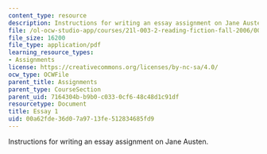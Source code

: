 ```yaml
---
content_type: resource
description: Instructions for writing an essay assignment on Jane Austen.
file: /ol-ocw-studio-app/courses/21l-003-2-reading-fiction-fall-2006/00a62fde36d07a9713fe512834685fd9_essay1.pdf
file_size: 16200
file_type: application/pdf
learning_resource_types:
- Assignments
license: https://creativecommons.org/licenses/by-nc-sa/4.0/
ocw_type: OCWFile
parent_title: Assignments
parent_type: CourseSection
parent_uid: 7164304b-b9b0-c033-0cf6-48c48d1c91df
resourcetype: Document
title: Essay 1
uid: 00a62fde-36d0-7a97-13fe-512834685fd9
---
```

Instructions for writing an essay assignment on Jane Austen.